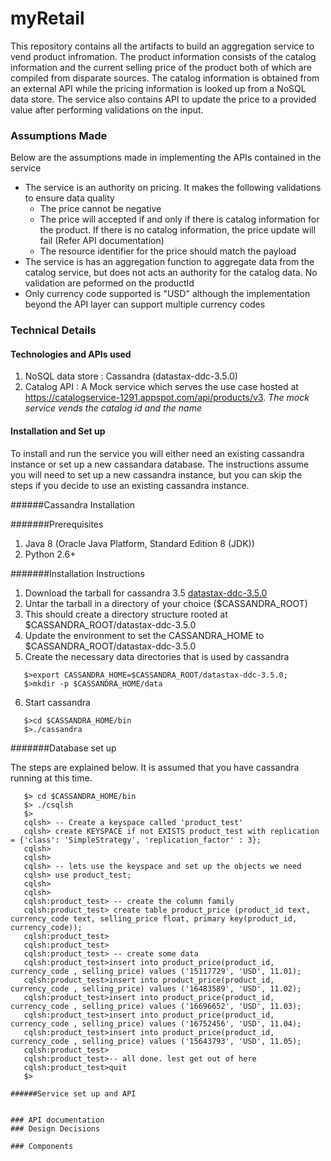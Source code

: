 # myRetail

This repository contains all the artifacts to build an aggregation service to vend product infromation. The product information consists of the catalog information and the current selling price of the product both of which are compiled from disparate sources. The catalog information is obtained from an external API while the pricing information is looked up from a NoSQL data store.  The service also contains API to update the price to a provided value after performing validations on the input.

### Assumptions Made

Below are the assumptions made in implementing the APIs contained in the service

- The service is an authority on pricing. It makes the following validations to ensure data quality
  - The price cannot be negative
  - The price will accepted if and only if there is catalog information for the product. If there is no catalog information, the price update will fail (Refer API documentation)
  - The resource identifier for the price should match the payload
- The service is has an aggregation function to aggregate data from the catalog service, but does not acts an authority for the catalog data. No validation are peformed on the productId
- Only currency code supported is "USD" although the implementation beyond the API layer can support multiple currency codes

### Technical Details
#### Technologies and APIs used

1.  NoSQL data store : Cassandra (datastax-ddc-3.5.0)
2.  Catalog API : A Mock service which serves the use case hosted at https://catalogservice-1291.appspot.com/api/products/v3. _The mock service vends the catalog id and the name_

#### Installation and Set up

To install and run the service you will either need an existing cassandra instance or set up a new cassandara database. The instructions assume you will need to set up a new cassandra instance, but you can skip the steps if you decide to use an existing cassandra instance. 

######Cassandra Installation 

#######Prerequisites
1. Java 8 (Oracle Java Platform, Standard Edition 8 (JDK))
2. Python 2.6+


#######Installation Instructions
1. Download the tarball for cassandra 3.5 [datastax-ddc-3.5.0](https://downloads.datastax.com/datastax-ddc/datastax-ddc-3.5.0-bin.tar.gz)
2. Untar the tarball in a directory of your choice ($CASSANDRA_ROOT)
3. This should create a  directory structure rooted at $CASSANDRA_ROOT/datastax-ddc-3.5.0
4. Update the environment to set the CASSANDRA_HOME to $CASSANDRA_ROOT/datastax-ddc-3.5.0
5. Create the necessary data directories that is used by cassandra

```
   $>export CASSANDRA_HOME=$CASSANDRA_ROOT/datastax-ddc-3.5.0;
   $>mkdir -p $CASSANDRA_HOME/data
```

6. Start cassandra 

```
   $>cd $CASSANDRA_HOME/bin
   $>./cassandra
```
#######Database set up

The steps are explained below. It is assumed that you have cassandra running at this time.

```
   $> cd $CASSANDRA_HOME/bin
   $> ./csqlsh
   $>
   cqlsh> -- Create a keyspace called 'product_test'
   cqlsh> create KEYSPACE if not EXISTS product_test with replication = {'class': 'SimpleStrategy', 'replication_factor' : 3};
   cqlsh>
   cqlsh>
   cqlsh> -- lets use the keyspace and set up the objects we need
   cqlsh> use product_test;
   cqlsh>
   cqlsh>
   cqlsh:product_test> -- create the column family
   cqlsh:product_test> create table product_price (product_id text, currency_code text, selling_price float, primary key(product_id, currency_code));
   cqlsh:product_test>
   cqlsh:product_test>
   cqlsh:product_test> -- create some data
   cqlsh:product_test>insert into product_price(product_id, currency_code , selling_price) values ('15117729', 'USD', 11.01);
   cqlsh:product_test>insert into product_price(product_id, currency_code , selling_price) values ('16483589', 'USD', 11.02);
   cqlsh:product_test>insert into product_price(product_id, currency_code , selling_price) values ('16696652', 'USD', 11.03);
   cqlsh:product_test>insert into product_price(product_id, currency_code , selling_price) values ('16752456', 'USD', 11.04);
   cqlsh:product_test>insert into product_price(product_id, currency_code , selling_price) values ('15643793', 'USD', 11.05);
   cqlsh:product_test>
   cqlsh:product_test>-- all done. lest get out of here
   cqlsh:product_test>quit
   $>

######Service set up and API 


### API documentation
### Design Decisions

### Components

